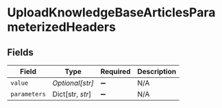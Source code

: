 # UploadKnowledgeBaseArticlesParameterizedHeaders


## Fields

| Field              | Type               | Required           | Description        |
| ------------------ | ------------------ | ------------------ | ------------------ |
| `value`            | *Optional[str]*    | :heavy_minus_sign: | N/A                |
| `parameters`       | Dict[str, *str*]   | :heavy_minus_sign: | N/A                |